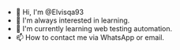 - 👋 Hi, I'm @Elvisqa93
- 👀 I'm always interested in learning.
- 🌱 I'm currently learning web testing automation.
- 📫 How to contact me via WhatsApp or email.


<!---
Elvisqa93/Elvisqa93 is a ✨ special ✨ repository because its `README.md` (this file) appears on your GitHub profile.
You can click the Preview link to take a look at your changes.
--->
